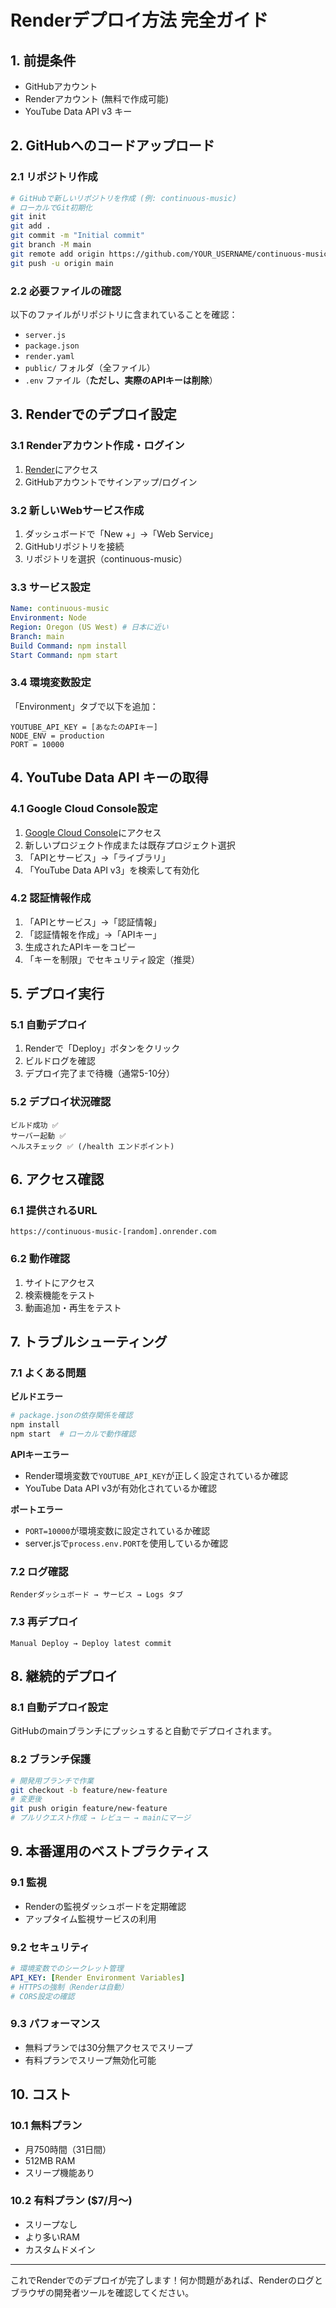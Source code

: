 # Renderデプロイ方法 完全ガイド

## 1. 前提条件

- GitHubアカウント
- Renderアカウント (無料で作成可能)
- YouTube Data API v3 キー

## 2. GitHubへのコードアップロード

### 2.1 リポジトリ作成
```bash
# GitHubで新しいリポジトリを作成 (例: continuous-music)
# ローカルでGit初期化
git init
git add .
git commit -m "Initial commit"
git branch -M main
git remote add origin https://github.com/YOUR_USERNAME/continuous-music.git
git push -u origin main
```

### 2.2 必要ファイルの確認
以下のファイルがリポジトリに含まれていることを確認：
- `server.js`
- `package.json`
- `render.yaml`
- `public/` フォルダ（全ファイル）
- `.env` ファイル（**ただし、実際のAPIキーは削除**）

## 3. Renderでのデプロイ設定

### 3.1 Renderアカウント作成・ログイン
1. [Render](https://render.com)にアクセス
2. GitHubアカウントでサインアップ/ログイン

### 3.2 新しいWebサービス作成
1. ダッシュボードで「New +」→「Web Service」
2. GitHubリポジトリを接続
3. リポジトリを選択（continuous-music）

### 3.3 サービス設定
```yaml
Name: continuous-music
Environment: Node
Region: Oregon (US West) # 日本に近い
Branch: main
Build Command: npm install
Start Command: npm start
```

### 3.4 環境変数設定
「Environment」タブで以下を追加：
```
YOUTUBE_API_KEY = [あなたのAPIキー]
NODE_ENV = production
PORT = 10000
```

## 4. YouTube Data API キーの取得

### 4.1 Google Cloud Console設定
1. [Google Cloud Console](https://console.cloud.google.com/)にアクセス
2. 新しいプロジェクト作成または既存プロジェクト選択
3. 「APIとサービス」→「ライブラリ」
4. 「YouTube Data API v3」を検索して有効化

### 4.2 認証情報作成
1. 「APIとサービス」→「認証情報」
2. 「認証情報を作成」→「APIキー」
3. 生成されたAPIキーをコピー
4. 「キーを制限」でセキュリティ設定（推奨）

## 5. デプロイ実行

### 5.1 自動デプロイ
1. Renderで「Deploy」ボタンをクリック
2. ビルドログを確認
3. デプロイ完了まで待機（通常5-10分）

### 5.2 デプロイ状況確認
```
ビルド成功 ✅
サーバー起動 ✅
ヘルスチェック ✅ (/health エンドポイント)
```

## 6. アクセス確認

### 6.1 提供されるURL
```
https://continuous-music-[random].onrender.com
```

### 6.2 動作確認
1. サイトにアクセス
2. 検索機能をテスト
3. 動画追加・再生をテスト

## 7. トラブルシューティング

### 7.1 よくある問題

**ビルドエラー**
```bash
# package.jsonの依存関係を確認
npm install
npm start  # ローカルで動作確認
```

**APIキーエラー**
- Render環境変数で`YOUTUBE_API_KEY`が正しく設定されているか確認
- YouTube Data API v3が有効化されているか確認

**ポートエラー**
- `PORT=10000`が環境変数に設定されているか確認
- server.jsで`process.env.PORT`を使用しているか確認

### 7.2 ログ確認
```
Renderダッシュボード → サービス → Logs タブ
```

### 7.3 再デプロイ
```
Manual Deploy → Deploy latest commit
```

## 8. 継続的デプロイ

### 8.1 自動デプロイ設定
GitHubのmainブランチにプッシュすると自動でデプロイされます。

### 8.2 ブランチ保護
```bash
# 開発用ブランチで作業
git checkout -b feature/new-feature
# 変更後
git push origin feature/new-feature
# プルリクエスト作成 → レビュー → mainにマージ
```

## 9. 本番運用のベストプラクティス

### 9.1 監視
- Renderの監視ダッシュボードを定期確認
- アップタイム監視サービスの利用

### 9.2 セキュリティ
```yaml
# 環境変数でのシークレット管理
API_KEY: [Render Environment Variables]
# HTTPSの強制（Renderは自動）
# CORS設定の確認
```

### 9.3 パフォーマンス
- 無料プランでは30分無アクセスでスリープ
- 有料プランでスリープ無効化可能

## 10. コスト

### 10.1 無料プラン
- 月750時間（31日間）
- 512MB RAM
- スリープ機能あり

### 10.2 有料プラン ($7/月〜)
- スリープなし
- より多いRAM
- カスタムドメイン

---

これでRenderでのデプロイが完了します！何か問題があれば、Renderのログとブラウザの開発者ツールを確認してください。